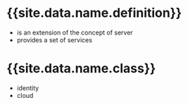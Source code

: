 ---
---

# {{site.data.name.definition}}
- is an extension of the concept of server
- provides a set of services

# {{site.data.name.class}}
- identity
- cloud

